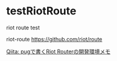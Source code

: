 # testRiotRoute

riot route test

riot-route https://github.com/riot/route

[Qiita: pugで書くRiot Routerの開発環境メモ](https://qiita.com/PVCresin/items/2e139f32c8967dffdccd#_reference-d432bdef0b659fdd8442)
